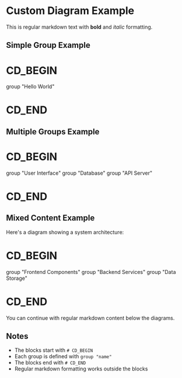 # Custom Diagram Example

This is regular markdown text with **bold** and *italic* formatting.

## Simple Group Example

# CD_BEGIN
group "Hello World"
# CD_END

## Multiple Groups Example

# CD_BEGIN
group "User Interface"
group "Database"
group "API Server"
# CD_END

## Mixed Content Example

Here's a diagram showing a system architecture:

# CD_BEGIN
group "Frontend Components"
group "Backend Services"
group "Data Storage"
# CD_END

You can continue with regular markdown content below the diagrams.

## Notes
- The blocks start with `# CD_BEGIN`
- Each group is defined with `group "name"`
- The blocks end with `# CD_END`
- Regular markdown formatting works outside the blocks 